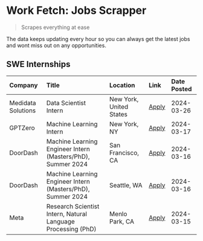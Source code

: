 # Work Fetch: Jobs Scrapper
> Scrapes everything at ease

The data keeps updating every hour so you can always get the latest jobs and wont miss out on any opportunities.

## SWE Internships
<!--START_SECTION:workfetch-->
| Company            | Title                                                        | Location                | Link                                                                                                                                                                                                                                                                       | Date Posted   |
|:-------------------|:-------------------------------------------------------------|:------------------------|:---------------------------------------------------------------------------------------------------------------------------------------------------------------------------------------------------------------------------------------------------------------------------|:--------------|
| Medidata Solutions | Data Scientist Intern                                        | New York, United States | [Apply](https://www.linkedin.com/jobs/view/data-scientist-intern-at-medidata-solutions-3810253704?position=8&pageNum=0&refId=KzqOWTMRD%2BsdQubPAs4Ycw%3D%3D&trackingId=9YF61RzXSKG8Eo40EP3%2BFg%3D%3D&trk=public_jobs_jserp-result_search-card)                            | 2024-03-26    |
| GPTZero            | Machine Learning Intern                                      | New York, NY            | [Apply](https://www.linkedin.com/jobs/view/machine-learning-intern-at-gptzero-3860723963?position=7&pageNum=0&refId=KzqOWTMRD%2BsdQubPAs4Ycw%3D%3D&trackingId=WIBJIdPR0z7CjYSYxhw50A%3D%3D&trk=public_jobs_jserp-result_search-card)                                       | 2024-03-17    |
| DoorDash           | Machine Learning Engineer Intern (Masters/PhD), Summer 2024  | San Francisco, CA       | [Apply](https://www.linkedin.com/jobs/view/machine-learning-engineer-intern-masters-phd-summer-2024-at-doordash-3736457737?position=2&pageNum=0&refId=KzqOWTMRD%2BsdQubPAs4Ycw%3D%3D&trackingId=WgsDR9CGqkw53mG664oExA%3D%3D&trk=public_jobs_jserp-result_search-card)     | 2024-03-16    |
| DoorDash           | Machine Learning Engineer Intern (Masters/PhD), Summer 2024  | Seattle, WA             | [Apply](https://www.linkedin.com/jobs/view/machine-learning-engineer-intern-masters-phd-summer-2024-at-doordash-3736455966?position=3&pageNum=0&refId=KzqOWTMRD%2BsdQubPAs4Ycw%3D%3D&trackingId=acF%2FM%2B3JF5KfelNJF9upLA%3D%3D&trk=public_jobs_jserp-result_search-card) | 2024-03-16    |
| Meta               | Research Scientist Intern, Natural Language Processing (PhD) | Menlo Park, CA          | [Apply](https://www.linkedin.com/jobs/view/research-scientist-intern-natural-language-processing-phd-at-meta-3858718375?position=9&pageNum=0&refId=KzqOWTMRD%2BsdQubPAs4Ycw%3D%3D&trackingId=AuzHHQBFiOZMCHdyYcq%2Fvg%3D%3D&trk=public_jobs_jserp-result_search-card)      | 2024-03-15    |
<!--END_SECTION:workfetch-->
